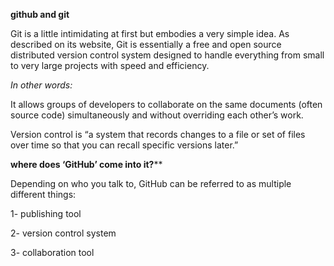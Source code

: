 **github and git**

Git is a little intimidating at first but embodies a very simple idea. As described on its website, Git is essentially a free and open source distributed version control system designed to handle everything from small to very large projects with speed and efficiency.

*In other words:*

It allows groups of developers to collaborate on the same documents (often source code) simultaneously and without overriding each other’s work.

Version control is “a system that records changes to a file or set of files over time so that you can recall specific versions later.”

**where does ‘GitHub’ come into it?****

Depending on who you talk to, GitHub can be referred to as multiple different things:

1- publishing tool

2- version control system

3- collaboration tool